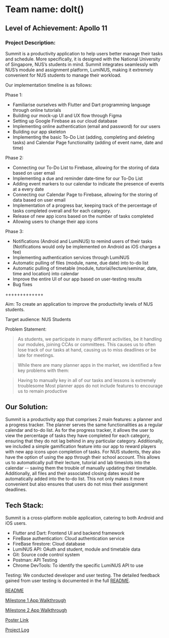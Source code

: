 # Team name: doIt()

## Level of Achievement: Apollo 11

### Project Description: 

Summit is a productivity application to help users better manage their tasks and schedule. More specifically, it is designed with the National University of Singapore, NUS’s students in mind. Summit integrates seamlessly with NUS’s module and assignment platform, LumiNUS, making it extremely convenient for NUS students to manage their workload. 


Our implementation timeline is as follows:

Phase 1: 
-	Familiarise ourselves with Flutter and Dart programming language through online tutorials
- Building our mock-up UI and UX flow through Figma
- Setting up Google Firebase as our cloud database
- Implementing online authentication (email and password) for our users
- Building our app skeleton
- Implementing the basic To-Do List (adding, completing and deleting tasks) and Calendar Page functionality (adding of event name, date and time)


Phase 2:
- Connecting our To-Do List to Firebase, allowing for the storing of data based on user email
- Implementing a due and reminder date-time for our To-Do List
- Adding event markers to our calendar to indicate the presence of events at a every date
- Connecting our Calendar Page to Firebase, allowing for the storing of data based on user email
- Implementation of a progress bar, keeping track of the percentage of tasks completed overall and for each category.
- Release of new app icons based on the number of tasks completed
- Allowing users to change their app icons



Phase 3:
- Notifications (Android and LumiNUS) to remind users of their tasks (Notifications would only be implemented on Android as iOS charges a fee)
- Implementing authentication services through LumiNUS
- Automatic pulling of files (module, name, due date) into to-do list
- Automatic pulling of timetable (module, tutorial/lecture/seminar, date, time and location) into calendar
- Improve the entire UI of our app based on user-testing results
- Bug fixes


+++++++++++++

Aim: To create an application to improve the productivity levels of NUS students.

Target audience: NUS Students

Problem Statement: 
>As students, we participate in many different activities, be it handling our modules, joining CCAs or committees. This causes us to often lose track of our tasks at hand, causing us to miss deadlines or be late for meetings. 

>While there are many planner apps in the market, we identified a few key problems with them:

>Having to manually key in all of our tasks and lessons is extremely troublesome
Most planner apps do not include features to encourage us to remain productive


## Our Solution: 

Summit is a productivity app that comprises 2 main features: a planner and a progress tracker. The planner serves the same functionalities as a regular calendar and to-do list. As for the progress tracker, it allows the user to view the percentage of tasks they have completed for each category, ensuring that they do not lag behind in any particular category. Additionally, we included a simple gamification feature into our app to reward players with new app icons upon completion of tasks. 
For NUS students, they also have the option of using the app through their school account. This allows us to automatically pull their lecture, tutorial and lab timeslots into the calendar -- saving them the trouble of manually updating their timetable. Additionally, all files and their associated closing dates would be automatically added into the to-do list. This not only makes it more convenient but also ensures that users do not miss their assignment deadlines. 


## Tech Stack:
Summit is a cross-platform mobile application, catering to both Android and iOS users. 
- Flutter and Dart: Frontend UI and backend framework
- FireBase authentication: Cloud authentication service
- FireBase firestore: Cloud database
- LumiNUS API: OAuth and student, module and timetable data
- Git: Source code control system
- Postman: API Testing
- Chrome DevTools: To identify the specific LumiNUS API to use

Testing:
We conducted developer and user testing. The detailed feedback gained from user testing is documented in the full [README](https://docs.google.com/document/d/1gvgXmNRDetz8hdCAwKdJmzVgw_XsodYEqnI3xGRCp3g/edit#). 

[README](https://docs.google.com/document/d/1gvgXmNRDetz8hdCAwKdJmzVgw_XsodYEqnI3xGRCp3g/edit#)

[Milestone 1 App Walkthrough](https://youtu.be/Ih9LIYMVL5k)

[Milestone 2 App Walkthrough](https://youtu.be/Wsk-k_lVZTY)

[Poster Link](https://docs.google.com/presentation/d/1n6n6FBOJjyZbyPo2389HsmWM8EyCu0vq77wNdqc_Vkw/edit?usp=sharing)

[Project Log](https://docs.google.com/spreadsheets/d/1QzaLbCOcQz6imKT6Gw6qvRGGeeXJ6V3ohopMn0OgsLA/edit#gid=0)


